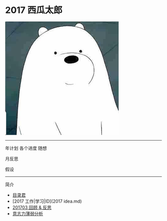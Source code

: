 # **2017 西瓜太郎**
![](./_image/2017-04-05-00-42-51.jpg)
- -  - - --
年计划
各个进度
随想



月反思

假设
- - - - -
简介
 - [目录君](README.md)
 - [2017 工作|学习|ID](2017 idea.md)
 - [201703 回顾 & 反思](201703反思.md)
 - [意志力薄弱分析](意志力薄弱分析.md)
